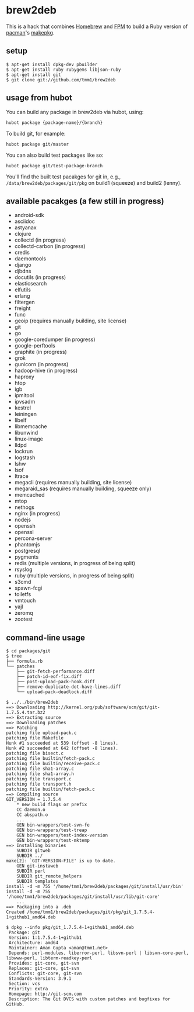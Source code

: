 # brew2deb

This is a hack that combines [Homebrew](http://github.com/mxcl/homebrew)
and [FPM](http://github.com/jordansissel/fpm) to build a Ruby version of
[pacman](http://www.archlinux.org/pacman/)'s
[makepkg](http://www.archlinux.org/pacman/makepkg.8.html).

## setup

```
$ apt-get install dpkg-dev pbuilder
$ apt-get install ruby rubygems libjson-ruby
$ apt-get install git
$ git clone git://github.com/tmm1/brew2deb
```

## usage from hubot

You can build any package in brew2deb via hubot, using:

```
hubot package {package-name}/{branch}
```

To build git, for example:

```
hubot package git/master
```

You can also build test packages like so:

```
hubot package git/test-package-branch
```

You'll find the built test pacakges for git in, e.g., `/data/brew2deb/packages/git/pkg`
on build1 (squeeze) and build2 (lenny).

## available pacakges (a few still in progress)

*  android-sdk
*  asciidoc
*  astyanax
*  clojure
*  collectd  (in progress)
*  collectd-carbon (in progress)
*  credis
*  daemontools
*  django
*  djbdns
*  docutils  (in progress)
*  elasticsearch
*  elfutils
*  erlang
*  filtergen
*  freight
*  func
*  geoip (requires manually building, site license)
*  git
*  go
*  google-coredumper (in progress)
*  google-perftools
*  graphite (in progress)
*  grok
*  gunicorn (in progress)
*  hadoop-hive (in progress)
*  haproxy
*  htop
*  igb
*  ipmitool
*  ipvsadm
*  kestrel
*  leiningen
*  libelf
*  libmemcache
*  libunwind
*  linux-image
*  lldpd
*  lockrun
*  logstash
*  lshw
*  lsof
*  ltrace
*  megacli (requires manually building, site license)
*  megaraid_sas (requires manually building, squeeze only)
*  memcached
*  mtop
*  nethogs
*  nginx (in progress)
*  nodejs
*  openssh
*  openssl
*  percona-server
*  phantomjs
*  postgresql
*  pygments
*  redis (multiple versions, in progress of being split)
*  rsyslog
*  ruby (multiple versions, in progress of being split)
*  s3cmd
*  spawn-fcgi
*  toiletfs
*  vmtouch
*  yajl
*  zeromq
*  zootest


## command-line usage

```
$ cd packages/git
$ tree
├── formula.rb
└── patches
    ├── git-fetch-performance.diff
    ├── patch-id-eof-fix.diff
    ├── post-upload-pack-hook.diff
    ├── remove-duplicate-dot-have-lines.diff
    └── upload-pack-deadlock.diff
```

```
$ ../../bin/brew2deb
==> Downloading http://kernel.org/pub/software/scm/git/git-1.7.5.4.tar.bz2
==> Extracting source
==> Downloading patches
==> Patching
patching file upload-pack.c
patching file Makefile
Hunk #1 succeeded at 539 (offset -8 lines).
Hunk #2 succeeded at 642 (offset -8 lines).
patching file bisect.c
patching file builtin/fetch-pack.c
patching file builtin/receive-pack.c
patching file sha1-array.c
patching file sha1-array.h
patching file transport.c
patching file transport.h
patching file builtin/fetch-pack.c
==> Compiling source
GIT_VERSION = 1.7.5.4
    * new build flags or prefix
    CC daemon.o
    CC abspath.o
    ...
    GEN bin-wrappers/test-svn-fe
    GEN bin-wrappers/test-treap
    GEN bin-wrappers/test-index-version
    GEN bin-wrappers/test-mktemp
==> Installing binaries
    SUBDIR gitweb
    SUBDIR ../
make[2]: `GIT-VERSION-FILE' is up to date.
    GEN git-instaweb
    SUBDIR perl
    SUBDIR git_remote_helpers
    SUBDIR templates
install -d -m 755 '/home/tmm1/brew2deb/packages/git/install/usr/bin'
install -d -m 755 '/home/tmm1/brew2deb/packages/git/install/usr/lib/git-core'
    ...
==> Packaging into a .deb
Created /home/tmm1/brew2deb/packages/git/pkg/git_1.7.5.4-1+github1_amd64.deb
```

```
$ dpkg --info pkg/git_1.7.5.4-1+github1_amd64.deb
 Package: git
 Version: 1:1.7.5.4-1+github1
 Architecture: amd64
 Maintainer: Aman Gupta <aman@tmm1.net>
 Depends: perl-modules, liberror-perl, libsvn-perl | libsvn-core-perl, libwww-perl, libterm-readkey-perl
 Provides: git-core, git-svn
 Replaces: git-core, git-svn
 Conflicts: git-core, git-svn
 Standards-Version: 3.9.1
 Section: vcs
 Priority: extra
 Homepage: http://git-scm.com
 Description: The Git DVCS with custom patches and bugfixes for GitHub.
```
